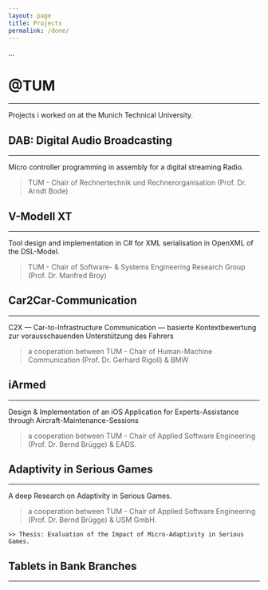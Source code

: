 ```yaml
---
layout: page
title: Projects
permalink: /done/
---
```


...

# @TUM
___

Projects i worked on at the Munich Technical University.

## DAB: Digital Audio Broadcasting
___

Micro controller programming in assembly for a digital streaming Radio.

> TUM - Chair of Rechnertechnik und Rechnerorganisation (Prof. Dr. Arndt Bode)

## V-Modell XT
___

Tool design and implementation in C# for XML serialisation in OpenXML of the DSL-Model.

> TUM - Chair of Software- & Systems Engineering Research Group (Prof. Dr. Manfred Broy)

## Car2Car-Communication
___

C2X — Car-to-Infrastructure Communication — basierte Kontextbewertung zur vorausschauenden Unterstützung des Fahrers

> a cooperation between TUM - Chair of Human-Machine Communication (Prof. Dr. Gerhard Rigoll) & BMW

## iArmed
___

Design & Implementation of an iOS Application for Experts-Assistance through Aircraft-Maintenance-Sessions

> a cooperation between TUM - Chair of Applied Software Engineering (Prof. Dr. Bernd Brügge) & EADS.

## Adaptivity in Serious Games
___

A deep Research on Adaptivity in Serious Games.

> a cooperation between TUM - Chair of Applied Software Engineering (Prof. Dr. Bernd Brügge) & USM GmbH.

	>> Thesis: Evaluation of the Impact of Micro-Adaptivity in Serious Games.

## Tablets in Bank Branches
___
